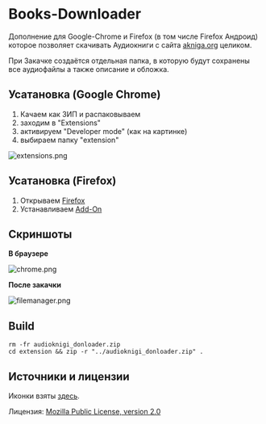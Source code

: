 # Books-Downloader

Дополнение для Google-Chrome и Firefox (в том числе Firefox Андроид) которое позволяет скачивать Аудиокниги с сайта
[akniga.org](https://akniga.org/) целиком.

При Закачке создаётся отдельная папка, в которую будут сохранены все аудиофайлы а также описание и обложка.

## Усатановка (Google Chrome)

1. Качаем как ЗИП и распаковываем
2. заходим в "Extensions"
3. активируем "Developer mode" (как на картинке) 
4. выбираем папку "extension"

![extensions.png](readme/extensions.png)

## Усатановка (Firefox)

1. Открываем [Firefox](https://www.mozilla.org/de/firefox/new/)
2. Устанавливаем [Add-On](https://addons.mozilla.org/de/firefox/addon/books-downloader/)

## Скриншоты
**В браузере**

![chrome.png](readme/chrome.png)

**После закачки**

![filemanager.png](readme/filemanager.png)

## Build

```shell
rm -fr audioknigi_donloader.zip
cd extension && zip -r "../audioknigi_donloader.zip" .
```

## Источники и лицензии

Иконки взяты [здесь](http://www.iconarchive.com/show/small-n-flat-icons-by-paomedia/book-bookmark-icon.html).

Лицензия: [Mozilla Public License, version 2.0](https://www.mozilla.org/en-US/MPL/2.0/)

